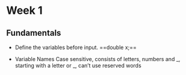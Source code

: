 # Week 1
## Fundamentals

* Define the variables before input.
==double x;== 

* Variable Names
Case sensitive, consists of letters, numbers and _, starting with a letter or _, can’t use reserved words
